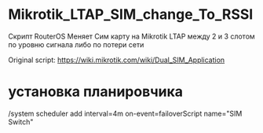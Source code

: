 # Mikrotik_LTAP_SIM_change_To_RSSI
Скрипт RouterOS Меняет Сим карту на Mikrotik LTAP между 2 и 3 слотом по уровню сигнала либо по потери сети

Original script: https://wiki.mikrotik.com/wiki/Dual_SIM_Application

# установка планировчика
/system scheduler add interval=4m on-event=failoverScript name="SIM Switch"
